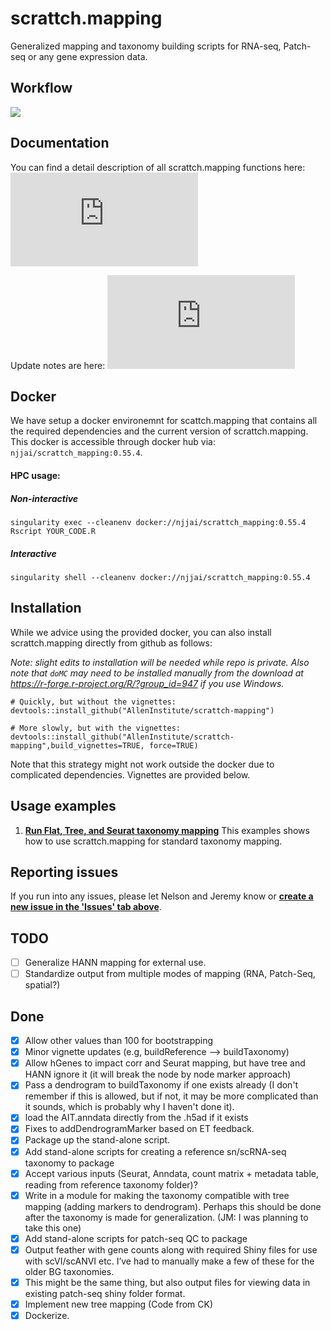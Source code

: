 # scrattch.mapping

Generalized mapping and taxonomy building scripts for RNA-seq, Patch-seq or any gene expression data.

## Workflow

![](https://github.com/AllenInstitute/scrattch-mapping/blob/main/schematic.png)

## Documentation

You can find a detail description of all scrattch.mapping functions here: ![Documentation](https://github.com/AllenInstitute/scrattch-mapping/blob/main/scrattch.mapping_0.1.pdf)

Update notes are here: ![Versions](https://github.com/AllenInstitute/scrattch-mapping/blob/dev_njj/VERSIONS.md)

## Docker

We have setup a docker environemnt for scattch.mapping that contains all the required dependencies and the current version of scrattch.mapping. This docker is accessible through docker hub via: `njjai/scrattch_mapping:0.55.4`.

#### HPC usage:

##### Non-interactive
`singularity exec --cleanenv docker://njjai/scrattch_mapping:0.55.4 Rscript YOUR_CODE.R`

##### Interactive
`singularity shell --cleanenv docker://njjai/scrattch_mapping:0.55.4`


## Installation

While we advice using the provided docker, you can also install scrattch.mapping directly from github as follows:

*Note: slight edits to installation will be needed while repo is private.  Also note that `doMC` may need to be installed manually from the download at https://r-forge.r-project.org/R/?group_id=947 if you use Windows.*

```
# Quickly, but without the vignettes:
devtools::install_github("AllenInstitute/scrattch-mapping")

# More slowly, but with the vignettes:
devtools::install_github("AllenInstitute/scrattch-mapping",build_vignettes=TRUE, force=TRUE)
```

Note that this strategy might not work outside the docker due to complicated dependencies. Vignettes are provided below.

## Usage examples

1. [**Run Flat, Tree, and Seurat taxonomy mapping**](https://github.com/AllenInstitute/scrattch-mapping/blob/main/examples/mapping.md) This examples shows how to use scrattch.mapping for standard taxonomy mapping.

## Reporting issues

If you run into any issues, please let Nelson and Jeremy know or [**create a new issue in the 'Issues' tab above**](https://github.com/AllenInstitute/scrattch-mapping/issues).

## TODO

- [ ] Generalize HANN mapping for external use.
- [ ] Standardize output from multiple modes of mapping (RNA, Patch-Seq, spatial?)

## Done

- [x] Allow other values than 100 for bootstrapping
- [x] Minor vignette updates (e.g, buildReference --> buildTaxonomy)
- [x] Allow hGenes to impact corr and Seurat mapping, but have tree and HANN ignore it (it will break the node by node marker approach)
- [x] Pass a dendrogram to buildTaxonomy if one exists already (I don't remember if this is allowed, but if not, it may be more complicated than it sounds, which is probably why I haven't done it).
- [x] load the AIT.anndata directly from the .h5ad if it exists
- [x] Fixes to addDendrogramMarker based on ET feedback.
- [x] Package up the stand-alone script.
- [x] Add stand-alone scripts for creating a reference sn/scRNA-seq taxonomy to package
- [x] Accept various inputs (Seurat, Anndata, count matrix + metadata table, reading from reference taxonomy folder)?
- [x] Write in a module for making the taxonomy compatible with tree mapping (adding markers to dendrogram). Perhaps this should be done after the taxonomy is made for generalization. (JM: I was planning to take this one)
- [x] Add stand-alone scripts for patch-seq QC to package
- [x] Output feather with gene counts along with required Shiny files for use with scVI/scANVI etc. I’ve had to manually make a few of these for the older BG taxonomies.
- [x] This might be the same thing, but also output files for viewing data in existing patch-seq shiny folder format.
- [x] Implement new tree mapping (Code from CK)
- [x] Dockerize.
